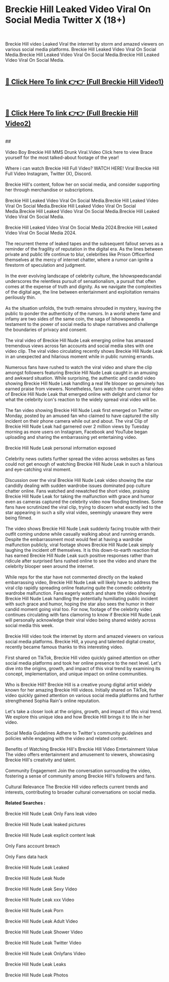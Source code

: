 # Breckie Hill Leaked Video Viral On Social Media Twitter X (18+) <br>
<br>

Breckie Hill video Leaked Viral the internet by storm and amazed viewers on various social media platforms. Breckie Hill Leaked Video Viral On Social Media.Breckie Hill Leaked Video Viral On Social Media.Breckie Hill Leaked Video Viral On Social Media.<br>
 <br>

##  <a href="https://play.trustnlinepharmacy.us?title=Full Breckie_Hill&ref=git">🔴 Click Here To link 👉👉 (Full Breckie Hill Video1)</a><br>
  <br>

##  <a href="https://play.trustnlinepharmacy.us?title=Full Breckie_Hill&ref=git">🔴 Click Here To link 👉👉 (Full Breckie Hill Video2)</a><br>
  <br>
  ##


  <br>

  <br>
Video Boy Breckie Hill MMS Drunk Viral.Video Click here to view Brace yourself for the most talked-about footage of the year!
<br><br>
Where i can watch Breckie Hill Full Video? WATCH HERE! Viral Breckie Hill Full Video Instagram, Twitter (X), Discord.
<br><br>
Breckie Hill's content, follow her on social media, and consider supporting her through merchandise or subscriptions.
<br><br>
Breckie Hill Leaked Video Viral On Social Media.Breckie Hill Leaked Video Viral On Social Media.Breckie Hill Leaked Video Viral On Social Media.Breckie Hill Leaked Video Viral On Social Media.Breckie Hill Leaked Video Viral On Social Media.
<br><br>
Breckie Hill Leaked Video Viral On Social Media 2024.Breckie Hill Leaked Video Viral On Social Media 2024.
<br><br>
The recurrent theme of leaked tapes and the subsequent fallout serves as a reminder of the fragility of reputation in the digital era. As the lines between private and public life continue to blur, celebrities like Prison Officerfind themselves at the mercy of internet chatter, where a rumor can ignite a firestorm of speculation and judgment.
<br><br>
In the ever evolving landscape of celebrity culture, the Ishowspeedscandal underscores the relentless pursuit of sensationalism, a pursuit that often comes at the expense of truth and dignity. As we navigate the complexities of the digital age, the line between entertainment and exploitation remains perilously thin.
<br><br>
As the situation unfolds, the truth remains shrouded in mystery, leaving the public to ponder the authenticity of the rumors. In a world where fame and infamy are two sides of the same coin, the saga of Ishowspeedis a testament to the power of social media to shape narratives and challenge the boundaries of privacy and consent.
<br><br>
The viral video of Breckie Hill Nude Leak emerging online has amassed tremendous views across fan accounts and social media sites with one video clip. The viral video circulating recently shows Breckie Hill Nude Leak in an unexpected and hilarious moment while in public running errands.
<br><br>
Numerous fans have rushed to watch the viral video and share the clip amongst followers featuring Breckie Hill Nude Leak caught in an amusing and awkward situation. While surprising, the authentic and candid video showing Breckie Hill Nude Leak handling a real life blooper so genuinely has earned praise from viewers. Nonetheless, fans watch the current viral video of Breckie Hill Nude Leak that emerged online with delight and clamor for what the celebrity icon's reaction to the widely spread viral video will be.
<br><br>
The fan video showing Breckie Hill Nude Leak first emerged on Twitter on Monday, posted by an amused fan who claimed to have captured the silly incident on their phone camera while out and about. The viral Clip of Breckie Hill Nude Leak had garnered over 2 million views by Tuesday morning as more users on Instagram, Facebook and YouTube began uploading and sharing the embarrassing yet entertaining video.
<br><br>
Breckie Hill Nude Leak personal information exposed
<br><br>
Celebrity news outlets further spread the video across websites as fans could not get enough of watching Breckie Hill Nude Leak in such a hilarious and eye-catching viral moment.
<br><br>
Discussion over the viral Breckie Hill Nude Leak video showing the star candidly dealing with sudden wardrobe issues dominated pop culture chatter online. Fans watched and rewatched the short video, praising Breckie Hill Nude Leak for taking the malfunction with grace and humor even as cameras captured the celebrity video now flooding timelines. Some fans have scrutinized the viral clip, trying to discern what exactly led to the star appearing in such a silly viral video, seemingly unaware they were being filmed.
<br><br>
The video shows Breckie Hill Nude Leak suddenly facing trouble with their outfit coming undone while casually walking about and running errands. Despite the embarrassment most would feel at having a wardrobe malfunction publicly, viral footage shows Breckie Hill Nude Leak simply laughing the incident off themselves. It is this down-to-earth reaction that has earned Breckie Hill Nude Leak such positive responses rather than ridicule after surprised fans rushed online to see the video and share the celebrity blooper seen around the internet.
<br><br>
While reps for the star have not commented directly on the leaked embarrassing video, Breckie Hill Nude Leak will likely have to address the viral clip rapidly spreading online featuring quite the comedic celebrity wardrobe malfunction. Fans eagerly watch and share the video showing Breckie Hill Nude Leak handling the potentially humiliating public incident with such grace and humor, hoping the star also sees the humor in their candid moment going viral too. For now, footage of the celebrity video continues circulating with fans clamoring to know if Breckie Hill Nude Leak will personally acknowledge their viral video being shared widely across social media this week.
<br><br>
Breckie Hill video took the internet by storm and amazed viewers on various social media platforms. Breckie Hill, a young and talented digital creator, recently became famous thanks to this interesting video.
<br><br>
First shared on TikTok, Breckie Hill video quickly gained attention on other social media platforms and took her online presence to the next level. Let's dive into the origins, growth, and impact of this viral trend by examining its concept, implementation, and unique impact on online communities.
<br><br>
Who is Breckie Hill? Breckie Hill is a creative young digital artist widely known for her amazing Breckie Hill videos. Initially shared on TikTok, the video quickly gained attention on various social media platforms and further strengthened Sophia Rain's online reputation.
<br><br>
Let's take a closer look at the origins, growth, and impact of this viral trend. We explore this unique idea and how Breckie Hill brings it to life in her video.
<br><br>
Social Media Guidelines Adhere to Twitter's community guidelines and policies while engaging with the video and related content.
<br><br>
Benefits of Watching Breckie Hill's Breckie Hill Video Entertainment Value The video offers entertainment and amusement to viewers, showcasing Breckie Hill's creativity and talent.
<br><br>
Community Engagement Join the conversation surrounding the video, fostering a sense of community among Breckie Hill's followers and fans.
<br><br>
Cultural Relevance The Breckie Hill video reflects current trends and interests, contributing to broader cultural conversations on social media.
<br><br>
<strong>Related Searches :</strong>
<br><br>
Breckie Hill Nude Leak Only Fans leak video
<br><br>
Breckie Hill Nude Leak leaked pictures
<br><br>
Breckie Hill Nude Leak explicit content leak
<br><br>
Only Fans account breach
<br><br>
Only Fans data hack
<br><br>
Breckie Hill Nude Leak Leaked
<br><br>
Breckie Hill Nude Leak Nude
<br><br>
Breckie Hill Nude Leak Sexy Video
<br><br>
Breckie Hill Nude Leak xxx Video
<br><br>
Breckie Hill Nude Leak Porn
<br><br>
Breckie Hill Nude Leak Adult Video
<br><br>
Breckie Hill Nude Leak Shower Video
<br><br>
Breckie Hill Nude Leak Twitter Video
<br><br>
Breckie Hill Nude Leak Onlyfans Video
<br><br>
Breckie Hill Nude Leak Leaks
<br><br>
Breckie Hill Nude Leak Photos